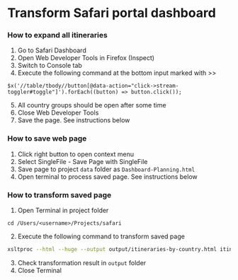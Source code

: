 # Transform Safari portal dashboard

### How to expand all itineraries
1. Go to Safari Dashboard
2. Open Web Developer Tools in Firefox (Inspect)
3. Switch to Console tab
4. Execute the following command at the bottom input marked with >>
```
$x('//table/tbody//button[@data-action="click->stream-toggler#toggle"]').forEach((button) => button.click());
```
5. All country groups should be open after some time
6. Close Web Developer Tools
7. Save the page. See instructions below

### How to save web page
1. Click right button to open context menu
2. Select SingleFile - Save Page with SingleFile
3. Save page to project `data` folder as `Dashboard-Planning.html`
4. Open terminal to process saved page. See instructions below

### How to transform saved page
1. Open Terminal in project folder
```
cd /Users/<username>/Projects/safari
```
2. Execute the following command to transform saved page
```bash
xsltproc --html --huge --output output/itineraries-by-country.html itineraries-by-country.xslt data/Dashboard-Planning.html
```
3. Check transformation result in `output` folder
4. Close Terminal
